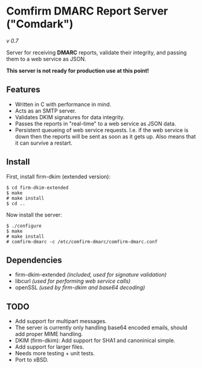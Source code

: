 Comfirm DMARC Report Server ("Comdark")
=======================================
*v 0.7*

Server for receiving **DMARC** reports, validate their integrity, and passing them to a web service as JSON.

**This server is not ready for production use at this point!**


Features
--------

* Written in C with performance in mind.
* Acts as an SMTP server.
* Validates DKIM signatures for data integrity.
* Passes the reports in "real-time" to a web service as JSON data.
* Persistent queueing of web service requests. I.e. if the web service is down then the reports will be sent as soon as it gets up. Also means that it can survive a restart.

Install
-------

First, install firm-dkim (extended version):
    
    $ cd firm-dkim-extended
    $ make
    # make install
    $ cd ..
    
Now install the server:

    $ ./configure
    $ make
    # make install
    # comfirm-dmarc -c /etc/comfirm-dmarc/comfirm-dmarc.conf

Dependencies
------------

* firm-dkim-extended *(included, used for signature validation)*
* libcurl *(used for performing web service calls)*
* openSSL *(used by firm-dkim and base64 decoding)*

TODO
----

* Add support for multipart messages.
* The server is currently only handling base64 encoded emails, should add proper MIME handling.
* DKIM (firm-dkim): Add support for SHA1 and canoninical simple.
* Add support for larger files.
* Needs more testing + unit tests.
* Port to xBSD.

